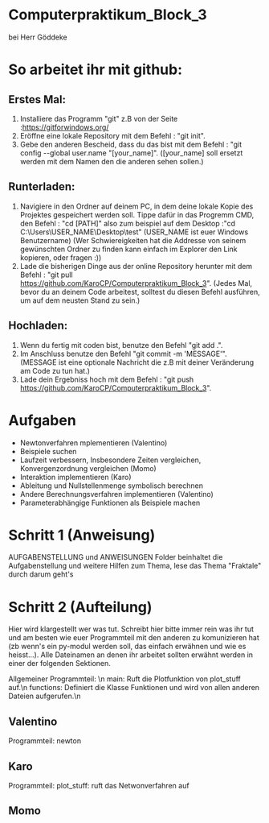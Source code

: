 # Computerpraktikum_Block_3
bei Herr Göddeke
# So arbeitet ihr mit github:
## Erstes Mal: 
 1) Installiere das Programm "git" z.B von der Seite :https://gitforwindows.org/
 2) Eröffne eine lokale Repository mit dem Befehl : "git init".
 3) Gebe den anderen Bescheid, dass du das bist mit dem Befehl : "git config --global user.name "[your_name]". ([your_name] soll ersetzt werden mit dem Namen den die anderen sehen sollen.)
## Runterladen:
 1) Navigiere in den Ordner auf deinem PC, in dem deine lokale Kopie des Projektes gespeichert werden soll. Tippe dafür in das Progremm CMD, den Befehl : "cd [PATH]" also zum beispiel auf dem Desktop :"cd C:\Users\USER_NAME\Desktop\test" (USER_NAME ist euer Windows Benutzername)
    (Wer Schwiereigkeiten hat die Addresse von seinem gewünschten Ordner zu finden kann einfach im Explorer den Link kopieren, oder fragen :))
 3) Lade die bisherigen Dinge aus der online Repository herunter mit dem Befehl : "git pull https://github.com/KaroCP/Computerpraktikum_Block_3". (Jedes Mal, bevor du an deinem Code arbeitest, solltest du diesen Befehl ausführen, um auf dem neusten Stand zu sein.)
## Hochladen:
 1) Wenn du fertig mit coden bist, benutze den Befehl "git add .".
 2) Im Anschluss benutze den Befehl "git commit -m 'MESSAGE'". (MESSAGE ist eine optionale Nachricht die z.B mit deiner Veränderung am Code zu tun hat.)
 3) Lade dein Ergebniss hoch mit dem Befehl : "git push https://github.com/KaroCP/Computerpraktikum_Block_3".
# Aufgaben
- Newtonverfahren mplementieren (Valentino)
- Beispiele suchen 
- Laufzeit verbessern, Insbesondere Zeiten vergleichen, Konvergenzordnung vergleichen (Momo)
- Interaktion implementieren (Karo)
- Ableitung und Nullstellenmenge symbolisch berechnen
- Andere Berechnungsverfahren implementieren (Valentino)
- Parameterabhängige Funktionen als Beispiele machen


# Schritt 1 (Anweisung)
AUFGABENSTELLUNG und ANWEISUNGEN Folder beinhaltet die Aufgabenstellung und weitere Hilfen zum Thema, lese das Thema "Fraktale" durch darum geht's



# Schritt 2 (Aufteilung)
Hier wird klargestellt wer was tut. Schreibt hier bitte immer rein was ihr tut und am besten wie euer Programmteil mit den anderen zu komunizieren hat (zb wenn's ein py-modul werden soll, das einfach erwähnen und wie es heisst...). Alle Dateinamen an denen ihr arbeitet sollten erwähnt werden in einer der folgenden Sektionen.

Allgemeiner Programmteil: \n
main: Ruft die Plotfunktion von plot_stuff auf.\n
functions: Definiert die Klasse Funktionen und wird von allen anderen Dateien aufgerufen.\n

## Valentino
Programmteil: newton

## Karo
Programmteil: 
plot_stuff: ruft das Netwonverfahren auf

## Momo

